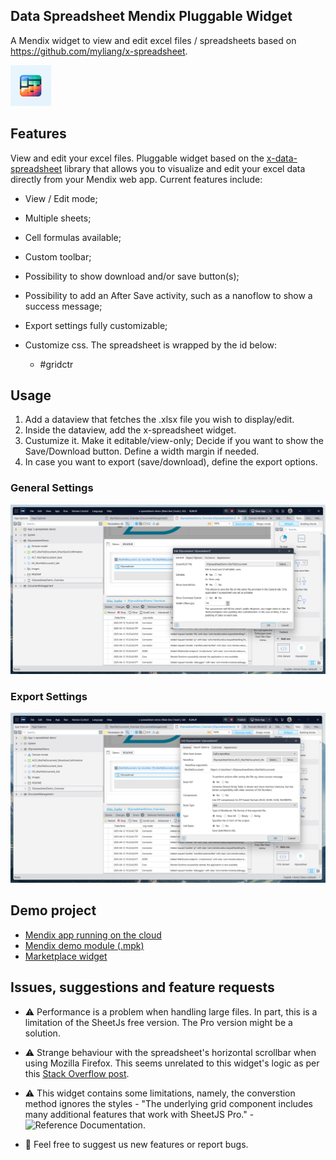 ## Data Spreadsheet Mendix Pluggable Widget

A Mendix widget to view and edit excel files / spreadsheets based on https://github.com/myliang/x-spreadsheet.

<img alt="Mendix Pluggable Widget Data Spreadsheet Logo" src="https://github.com/StoneworxNL/data-spreadsheet-mendix/blob/main/images/logo.jpeg" width="65px"/>

## Features

View and edit your excel files. Pluggable widget based on the
[x-data-spreadsheet](https://github.com/myliang/x-spreadsheet) library that allows you to visualize and edit your excel
data directly from your Mendix web app. Current features include:

-   View / Edit mode;

-   Multiple sheets;

-   Cell formulas available;

-   Custom toolbar;

-   Possibility to show download and/or save button(s);

-   Possibility to add an After Save activity, such as a nanoflow to show a success message;

-   Export settings fully customizable;

-   Customize css. The spreadsheet is wrapped by the id below:

    -   #gridctr

## Usage

1. Add a dataview that fetches the .xlsx file you wish to display/edit.
2. Inside the dataview, add the x-spreadsheet widget.
3. Custumize it. Make it editable/view-only; Decide if you want to show the Save/Download button. Define a width margin
   if needed.
4. In case you want to export (save/download), define the export options.

### General Settings

![Usage in Mendix Studio Pro (General)](https://github.com/StoneworxNL/data-spreadsheet-mendix/blob/main/images/studiopro0.png)

### Export Settings

![Usage in Mendix Studio Pro (Export Settings)](https://github.com/StoneworxNL/data-spreadsheet-mendix/blob/main/images/studiopro1.png)

## Demo project

-   [Mendix app running on the cloud](https://x-spreadsheet-demo-sandbox.mxapps.io/index.html)
-   [Mendix demo module (.mpk)](https://github.com/StoneworxNL/xspreadsheet/tree/main/demo)
-   [Marketplace widget](https://marketplace.mendix.com/link/component/237438)
<!-- - [Mendix demo scss (.scss)](https://github.com/joaodelopes/block-note-mendix/blob/main/demo/demo.scss) -->

## Issues, suggestions and feature requests

-   ⚠️ Performance is a problem when handling large files. In part, this is a limitation of the SheetJs free version.
    The Pro version might be a solution.

-   ⚠️ Strange behaviour with the spreadsheet's horizontal scrollbar when using Mozilla Firefox. This seems unrelated to
    this widget's logic as per this
    [Stack Overflow post](https://superuser.com/questions/1720362/firefox-scroll-bar-disappearing).

-   ⚠️ This widget contains some limitations, namely, the converstion method ignores the styles - "The underlying grid
    component includes many additional features that work with SheetJS Pro." -
    ![Reference Documentation](https://docs.sheetjs.com/docs/demos/grid/xs).

-   🙌 Feel free to suggest us new features or report bugs.
